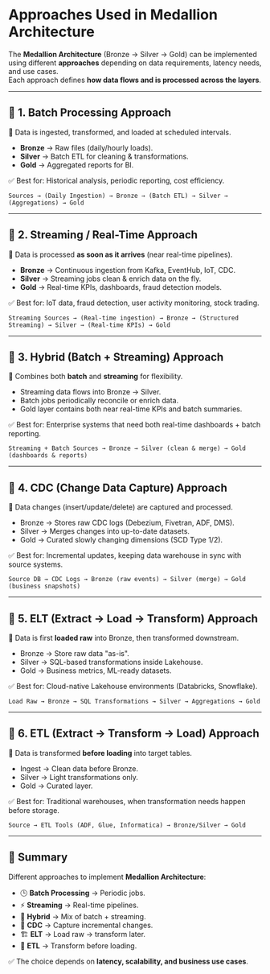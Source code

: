 # Approaches Used in Medallion Architecture

The **Medallion Architecture** (Bronze → Silver → Gold) can be implemented using different **approaches** depending on data requirements, latency needs, and use cases.  
Each approach defines **how data flows and is processed across the layers**.

---

## 🔹 1. Batch Processing Approach

📌 Data is ingested, transformed, and loaded at scheduled intervals.  

- **Bronze** → Raw files (daily/hourly loads).  
- **Silver** → Batch ETL for cleaning & transformations.  
- **Gold** → Aggregated reports for BI.  

✅ Best for: Historical analysis, periodic reporting, cost efficiency.  

```text
Sources → (Daily Ingestion) → Bronze → (Batch ETL) → Silver → (Aggregations) → Gold
````

---

## 🔹 2. Streaming / Real-Time Approach

📌 Data is processed **as soon as it arrives** (near real-time pipelines).

* **Bronze** → Continuous ingestion from Kafka, EventHub, IoT, CDC.
* **Silver** → Streaming jobs clean & enrich data on the fly.
* **Gold** → Real-time KPIs, dashboards, fraud detection models.

✅ Best for: IoT data, fraud detection, user activity monitoring, stock trading.

```text
Streaming Sources → (Real-time ingestion) → Bronze → (Structured Streaming) → Silver → (Real-time KPIs) → Gold
```

---

## 🔹 3. Hybrid (Batch + Streaming) Approach

📌 Combines both **batch** and **streaming** for flexibility.

* Streaming data flows into Bronze → Silver.
* Batch jobs periodically reconcile or enrich data.
* Gold layer contains both near real-time KPIs and batch summaries.

✅ Best for: Enterprise systems that need both real-time dashboards + batch reporting.

```text
Streaming + Batch Sources → Bronze → Silver (clean & merge) → Gold (dashboards & reports)
```

---

## 🔹 4. CDC (Change Data Capture) Approach

📌 Data changes (insert/update/delete) are captured and processed.

* Bronze → Stores raw CDC logs (Debezium, Fivetran, ADF, DMS).
* Silver → Merges changes into up-to-date datasets.
* Gold → Curated slowly changing dimensions (SCD Type 1/2).

✅ Best for: Incremental updates, keeping data warehouse in sync with source systems.

```text
Source DB → CDC Logs → Bronze (raw events) → Silver (merge) → Gold (business snapshots)
```

---

## 🔹 5. ELT (Extract → Load → Transform) Approach

📌 Data is first **loaded raw** into Bronze, then transformed downstream.

* Bronze → Store raw data "as-is".
* Silver → SQL-based transformations inside Lakehouse.
* Gold → Business metrics, ML-ready datasets.

✅ Best for: Cloud-native Lakehouse environments (Databricks, Snowflake).

```text
Load Raw → Bronze → SQL Transformations → Silver → Aggregations → Gold
```

---

## 🔹 6. ETL (Extract → Transform → Load) Approach

📌 Data is transformed **before loading** into target tables.

* Ingest → Clean data before Bronze.
* Silver → Light transformations only.
* Gold → Curated layer.

✅ Best for: Traditional warehouses, when transformation needs happen before storage.

```text
Source → ETL Tools (ADF, Glue, Informatica) → Bronze/Silver → Gold
```

---

## 🔹 Summary

Different approaches to implement **Medallion Architecture**:

* 🕒 **Batch Processing** → Periodic jobs.
* ⚡ **Streaming** → Real-time pipelines.
* 🔄 **Hybrid** → Mix of batch + streaming.
* 📝 **CDC** → Capture incremental changes.
* 🏗️ **ELT** → Load raw → transform later.
* 🔧 **ETL** → Transform before loading.

✅ The choice depends on **latency, scalability, and business use cases**.
